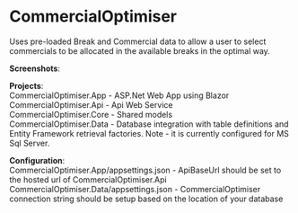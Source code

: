 # CommercialOptimiser

Uses pre-loaded Break and Commercial data to allow a user to select commercials to be allocated in the available breaks in the optimal way.

<b>Screenshots</b>:


<b>Projects</b>:<br/>
CommercialOptimiser.App - ASP.Net Web App using Blazor<br/>
CommercialOptimiser.Api - Api Web Service<br/>
CommercialOptimiser.Core - Shared models<br/>
CommercialOptimiser.Data - Database integration with table definitions and Entity Framework retrieval factories. Note - it is currently configured for MS Sql Server.<br/>

<b>Configuration</b>:<br/>
CommercialOptimiser.App/appsettings.json - ApiBaseUrl should be set to the hosted url of CommercialOptimiser.Api<br/>
CommercialOptimiser.Data/appsettings.json - CommercialOptimiser connection string should be setup based on the location of your database<br/>



